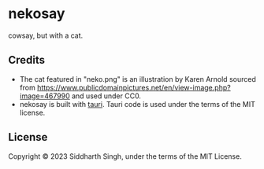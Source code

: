 # nekosay

cowsay, but with a cat.

## Credits

- The cat featured in "neko.png" is an illustration by Karen Arnold sourced from
  https://www.publicdomainpictures.net/en/view-image.php?image=467990 and used
  under CC0.
- nekosay is built with [tauri](tauri.studio). Tauri code is used under the
  terms of the MIT license.

## License

Copyright © 2023 Siddharth Singh, under the terms of the MIT License.
